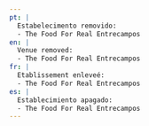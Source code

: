 ```yaml
---
pt: |
  Estabelecimento removido:
  - The Food For Real Entrecampos 
en: |
  Venue removed:
  - The Food For Real Entrecampos
fr: |
  Etablissement enleveé:
  - The Food For Real Entrecampos
es: |
  Establecimiento apagado:
  - The Food For Real Entrecampos
---
```


